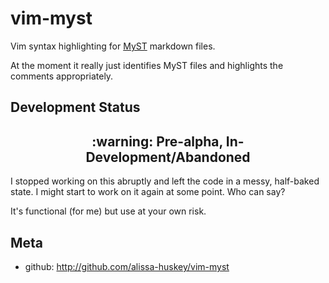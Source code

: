 vim-myst
========

Vim syntax highlighting for [MyST][] markdown files.

At the moment it really just identifies MyST files and highlights the comments appropriately.

[MyST]: https://myst-parser.readthedocs.io/en/latest/

Development Status
------------------

<h2 align="center">:warning: Pre-alpha, In-Development/Abandoned</h2>

I stopped working on this abruptly and left the code in a messy, half-baked
state. I might start to work on it again at some point. Who can say?

It's functional (for me) but use at your own risk.


Meta
----

* github: http://github.com/alissa-huskey/vim-myst
